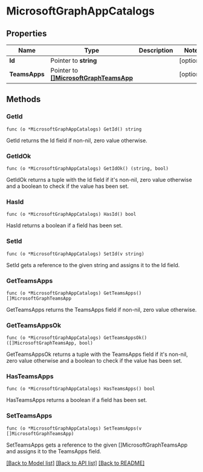 # MicrosoftGraphAppCatalogs

## Properties

Name | Type | Description | Notes
------------ | ------------- | ------------- | -------------
**Id** | Pointer to **string** |  | [optional] 
**TeamsApps** | Pointer to [**[]MicrosoftGraphTeamsApp**](microsoft.graph.teamsApp.md) |  | [optional] 

## Methods

### GetId

`func (o *MicrosoftGraphAppCatalogs) GetId() string`

GetId returns the Id field if non-nil, zero value otherwise.

### GetIdOk

`func (o *MicrosoftGraphAppCatalogs) GetIdOk() (string, bool)`

GetIdOk returns a tuple with the Id field if it's non-nil, zero value otherwise
and a boolean to check if the value has been set.

### HasId

`func (o *MicrosoftGraphAppCatalogs) HasId() bool`

HasId returns a boolean if a field has been set.

### SetId

`func (o *MicrosoftGraphAppCatalogs) SetId(v string)`

SetId gets a reference to the given string and assigns it to the Id field.

### GetTeamsApps

`func (o *MicrosoftGraphAppCatalogs) GetTeamsApps() []MicrosoftGraphTeamsApp`

GetTeamsApps returns the TeamsApps field if non-nil, zero value otherwise.

### GetTeamsAppsOk

`func (o *MicrosoftGraphAppCatalogs) GetTeamsAppsOk() ([]MicrosoftGraphTeamsApp, bool)`

GetTeamsAppsOk returns a tuple with the TeamsApps field if it's non-nil, zero value otherwise
and a boolean to check if the value has been set.

### HasTeamsApps

`func (o *MicrosoftGraphAppCatalogs) HasTeamsApps() bool`

HasTeamsApps returns a boolean if a field has been set.

### SetTeamsApps

`func (o *MicrosoftGraphAppCatalogs) SetTeamsApps(v []MicrosoftGraphTeamsApp)`

SetTeamsApps gets a reference to the given []MicrosoftGraphTeamsApp and assigns it to the TeamsApps field.


[[Back to Model list]](../README.md#documentation-for-models) [[Back to API list]](../README.md#documentation-for-api-endpoints) [[Back to README]](../README.md)


